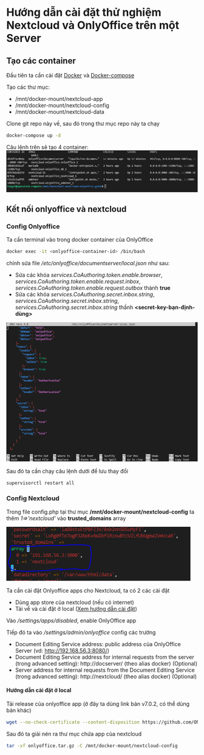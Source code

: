 # Hướng dẫn cài đặt thử nghiệm Nextcloud và OnlyOffice trên một Server

## Tạo các container
Đầu tiên ta cần cài đặt [Docker](https://docs.docker.com/engine/install/ubuntu/) và [Docker-compose](https://docs.docker.com/compose/install/)

Tạo các thư mục:
- /mnt/docker-mount/nextcloud-app
- /mnt/docker-mount/nextcloud-config
- /mnt/docker-mount/nextcloud-data

Clone git repo này về, sau đó trong thư mục repo này ta chạy
```sh
docker-compose up -d
```

Câu lệnh trên sẽ tạo 4 container:
![Docker containers](/screenshot/docker-ps.PNG)

## Kết nối onlyoffice và nextcloud

### Config Onlyoffice
Ta cần terminal vào trong docker container của OnlyOffice
```sh
docker exec -it <onlyoffice-container-id> /bin/bash
```

chỉnh sửa file */etc/onlyoffice/documentserver/local.json* như sau:
- Sửa các khóa *services.CoAuthoring.token.enable.browser*, *services.CoAuthoring.token.enable.request.inbox*, *services.CoAuthoring.token.enable.request.outbox* thành **true**
- Sửa các khóa *services.CoAuthoring.secret.inbox.string*, *services.CoAuthoring.secret.inbox.string*, *services.CoAuthoring.secret.inbox.string* thầnh **<secret-key-bạn-định-dùng>**

![onlyoffice config](/screenshot/onlyoffice-config.PNG)

Sau đó ta cần chạy câu lệnh dưới để lưu thay đổi
```sh
supervisorctl restart all
```

### Config Nextcloud
Trong file config.php tại thư mục **/mnt/docker-mount/nextcloud-config** ta thêm *1=>'nextcloud'* vào **trusted_domains** array

![nextcloud config](/screenshot/config-php.PNG)

Ta cần cài đặt Onlyoffice apps cho Nextcloud, ta có 2 các cài đặt
- Dùng app store của nextcloud (nếu có internet)
- Tải về và cài đặt ở local ([Xem hướng dẫn cài đặt](#Huong-dan-cai-dat-o-local))

Vào */settings/apps/disabled*, enable OnlyOffice app

Tiếp đó ta vào */settings/admin/onlyoffice* config các trường
- Document Editing Service address: public address của OnlyOffice Server (vd: http://192.168.56.3:8080/) 
- Document Editing Service address for internal requests from the server (trong advanced setting): http://docserver/ (theo alias docker) (Optional)
- Server address for internal requests from the Document Editing Service (trong advanced setting): http://nextcloud/ (theo alias docker) (Optional)

#### Hướng dẫn cài đặt ở local
Tải release của onlyoffice app (ở đây ta dùng link bản v7.0.2, có thể dùng bản khác)
```sh
wget --no-check-certificate --content-disposition https://github.com/ONLYOFFICE/onlyoffice-nextcloud/releases/download/v7.0.2/onlyoffice.tar.gz
```

Sau đó ta giải nén ra thư mục chứa app của nextcloud
```sh
tar -xf onlyoffice.tar.gz -C /mnt/docker-mount/nextcloud-config
```

